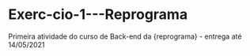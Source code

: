 # Exerc-cio-1---Reprograma
Primeira atividade do curso de Back-end da {reprograma} - entrega até 14/05/2021
